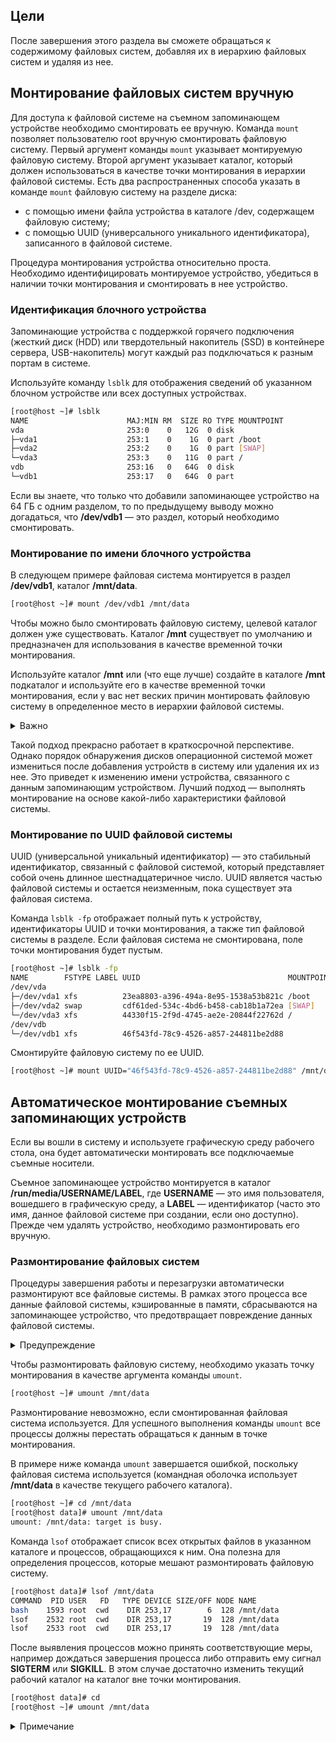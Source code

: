 ## Цели

После завершения этого раздела вы сможете обращаться к содержимому файловых систем, добавляя их в иерархию файловых систем и удаляя из нее.

## Монтирование файловых систем вручную

Для доступа к файловой системе на съемном запоминающем устройстве необходимо смонтировать ее вручную. Команда `mount` позволяет пользователю root вручную смонтировать файловую систему. Первый аргумент команды `mount` указывает монтируемую файловую систему. Второй аргумент указывает каталог, который должен использоваться в качестве точки монтирования в иерархии файловой системы.
Есть два распространенных способа указать в команде `mount` файловую систему на разделе диска:

* с помощью имени файла устройства в каталоге /dev, содержащем файловую систему;
* с помощью UUID (универсального уникального идентификатора), записанного в файловой системе.

Процедура монтирования устройства относительно проста. Необходимо идентифицировать монтируемое устройство, убедиться в наличии точки монтирования и смонтировать в нее устройство.

### Идентификация блочного устройства

Запоминающие устройства с поддержкой горячего подключения (жесткий диск (HDD) или твердотельный накопитель (SSD) в контейнере сервера, USB-накопитель) могут каждый раз подключаться к разным портам в системе.

Используйте команду `lsblk` для отображения сведений об указанном блочном устройстве или всех доступных устройствах.

```bash
[root@host ~]# lsblk
NAME                      MAJ:MIN RM  SIZE RO TYPE MOUNTPOINT
vda                       253:0    0   12G  0 disk
├─vda1                    253:1    0    1G  0 part /boot
├─vda2                    253:2    0    1G  0 part [SWAP]
└─vda3                    253:3    0   11G  0 part /
vdb                       253:16   0   64G  0 disk
└─vdb1                    253:17   0   64G  0 part
```

Если вы знаете, что только что добавили запоминающее устройство на 64 ГБ с одним разделом, то по предыдущему выводу можно догадаться, что **/dev/vdb1** — это раздел, который необходимо смонтировать.

### Монтирование по имени блочного устройства

В следующем примере файловая система монтируется в раздел **/dev/vdb1**, каталог **/mnt/data**.

```bash
[root@host ~]# mount /dev/vdb1 /mnt/data
```

Чтобы можно было смонтировать файловую систему, целевой каталог должен уже существовать. Каталог **/mnt** существует по умолчанию и предназначен для использования в качестве временной точки монтирования.

Используйте каталог **/mnt** или (что еще лучше) создайте в каталоге **/mnt** подкаталог и используйте его в качестве временной точки монтирования, если у вас нет веских причин монтировать файловую систему в определенное место в иерархии файловой системы.

<details>
<summary>Важно</summary>

Если каталог, используемый в качестве точки монтирования, не пуст, все файлы, скопированные в этот каталог до монтирования файловой системы, будут недоступны, пока файловая система не будет размонтирована.
</details>

Такой подход прекрасно работает в краткосрочной перспективе. Однако порядок обнаружения дисков операционной системой может измениться после добавления устройств в систему или удаления их из нее. Это приведет к изменению имени устройства, связанного с данным запоминающим устройством. Лучший подход — выполнять монтирование на основе какой-либо характеристики файловой системы.

### Монтирование по UUID файловой системы

UUID (универсальной уникальный идентификатор) — это стабильный идентификатор, связанный с файловой системой, который представляет собой очень длинное шестнадцатеричное число. UUID является частью файловой системы и остается неизменным, пока существует эта файловая система.

Команда `lsblk -fp` отображает полный путь к устройству, идентификаторы UUID и точки монтирования, а также тип файловой системы в разделе. Если файловая система не смонтирована, поле точки монтирования будет пустым.

```bash
[root@host ~]# lsblk -fp
NAME        FSTYPE LABEL UUID                                 MOUNTPOINT
/dev/vda                                                      
├─/dev/vda1 xfs          23ea8803-a396-494a-8e95-1538a53b821c /boot
├─/dev/vda2 swap         cdf61ded-534c-4bd6-b458-cab18b1a72ea [SWAP]
└─/dev/vda3 xfs          44330f15-2f9d-4745-ae2e-20844f22762d /
/dev/vdb
└─/dev/vdb1 xfs          46f543fd-78c9-4526-a857-244811be2d88
```

Смонтируйте файловую систему по ее UUID.

```bash
[root@host ~]# mount UUID="46f543fd-78c9-4526-a857-244811be2d88" /mnt/data
```

## Автоматическое монтирование съемных запоминающих устройств

Если вы вошли в систему и используете графическую среду рабочего стола, она будет автоматически монтировать все подключаемые съемные носители.

Съемное запоминающее устройство монтируется в каталог **/run/media/USERNAME/LABEL**, где **USERNAME** — это имя пользователя, вошедшего в графическую среду, а **LABEL** — идентификатор (часто это имя, данное файловой системе при создании, если оно доступно).
Прежде чем удалять устройство, необходимо размонтировать его вручную.

### Размонтирование файловых систем

Процедуры завершения работы и перезагрузки автоматически размонтируют все файловые системы. В рамках этого процесса все данные файловой системы, кэшированные в памяти, сбрасываются на запоминающее устройство, что предотвращает повреждение данных файловой системы.

<details>
<summary>Предупреждение</summary>

Данные файловой системы часто кэшируются в памяти. Поэтому, чтобы избежать повреждения данных на диске, важно размонтировать съемные диски перед их отключением. Процедура размонтирования синхронизирует данные перед освобождением диска, обеспечивая целостность данных.
</details>

Чтобы размонтировать файловую систему, необходимо указать точку монтирования в качестве аргумента команды `umount`.

```bash
[root@host ~]# umount /mnt/data
```

Размонтирование невозможно, если смонтированная файловая система используется. Для успешного выполнения команды `umount` все процессы должны перестать обращаться к данным в точке монтирования.

В примере ниже команда `umount` завершается ошибкой, поскольку файловая система используется (командная оболочка использует **/mnt/data** в качестве текущего рабочего каталога).

```bash
[root@host ~]# cd /mnt/data
[root@host data]# umount /mnt/data
umount: /mnt/data: target is busy.
```

Команда `lsof` отображает список всех открытых файлов в указанном каталоге и процессов, обращающихся к ним. Она полезна для определения процессов, которые мешают размонтировать файловую систему.

```bash
[root@host data]# lsof /mnt/data
COMMAND  PID USER   FD   TYPE DEVICE SIZE/OFF NODE NAME
bash    1593 root  cwd    DIR 253,17        6  128 /mnt/data
lsof    2532 root  cwd    DIR 253,17       19  128 /mnt/data
lsof    2533 root  cwd    DIR 253,17       19  128 /mnt/data
```

После выявления процессов можно принять соответствующие меры, например дождаться завершения процесса либо отправить ему сигнал **SIGTERM** или **SIGKILL**. В этом случае достаточно изменить текущий рабочий каталог на каталог вне точки монтирования.

```bash
[root@host data]# cd
[root@host ~]# umount /mnt/data
```

<details>
<summary>Примечание</summary>

Часто файловые системы не удается размонтировать из-за того, что оболочка Bash использует точку монтирования или подкаталог в качестве текущего рабочего каталога. Чтобы решить эту проблему, используйте команду cd для выхода из файловой системы.
</details>
